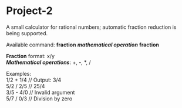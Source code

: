 # Project-2

A small calculator for rational numbers; automatic fraction reduction is being supported.

Available command: **fraction** ***mathematical operation*** **fraction**

**Fraction** format: x/y   
***Mathematical operations***: +, -, *, /

Examples:  
1/2 + 1/4     // Output: 3/4  
5/2 / 2/5     // 25/4  
3/5 - 4/0     // Invalid argument  
5/7 / 0/3     // Division by zero  
